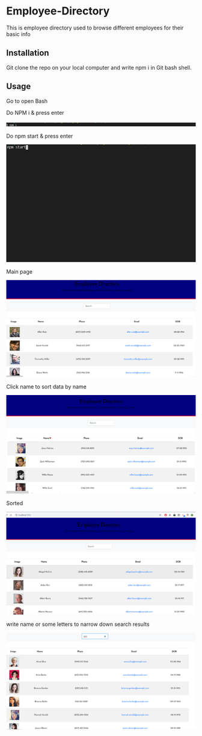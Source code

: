 # Employee-Directory
This is employee directory used to browse different employees for their basic info

## Installation
Git clone the repo on your local computer and write npm i in Git bash shell.


## Usage 
Go to open Bash 

Do NPM i & press enter

![Images/e1.png](Images/e1.png)

Do npm start & press enter

![Images/e2.png](Images/e2.png)

Main page

![Images/e3.png](Images/e3.png)

Click name to sort data by name

![Images/e4.png](Images/e4.png)

Sorted

![Images/e5.png](Images/e5.png)

write name or some letters to narrow down search results

![Images/e6.png](Images/e6.png)







